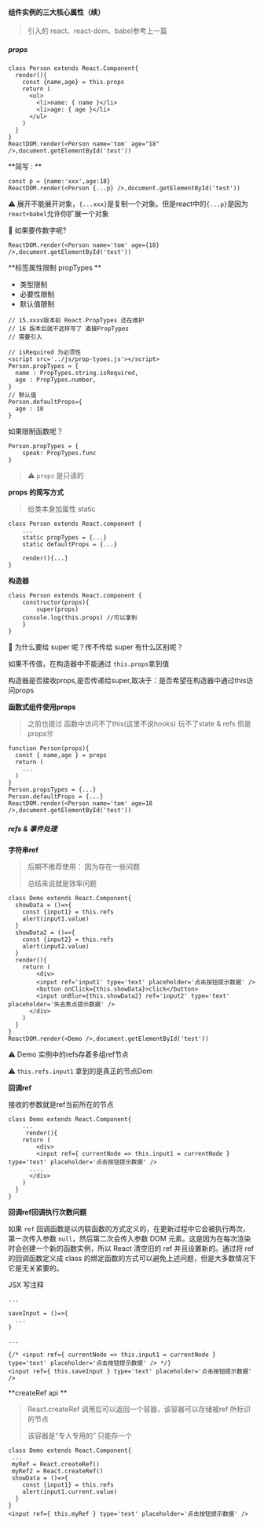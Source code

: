 

#### 组件实例的三大核心属性（续）

> 引入的 react、react-dom、babel参考上一篇

##### props

```react
class Person extends React.Component{
  render(){
    const {name,age} = this.props
    return (
      <ul>
      	<li>name: { name }</li>
        <li>age: { age }</li>
      </ul>
    )
  }
}
ReactDOM.render(<Person name='tom' age="18" />,document.getElementById('test'))
```

**简写 : **

```react
const p = {name:'xxx',age:18}
ReactDOM.render(<Person {...p} />,document.getElementById('test'))
```

⚠️    展开不能展开对象，`{...xxx}`是复制一个对象。但是react中的`{...p}`是因为`react+babel`允许你扩展一个对象

🤔    如果要传数字呢?

```react
ReactDOM.render(<Person name='tom' age={18} />,document.getElementById('test'))
```

**标签属性限制 propTypes **

- 类型限制
- 必要性限制
- 默认值限制

```react
// 15.xxxx版本前 React.PropTypes 还在维护
// 16 版本后就不这样写了 直接PropTypes
// 需要引入

// isRequired 为必须性
<script src='../js/prop-tyoes.js'></script>
Person.propTypes = {
  name : PropTypes.string.isRequired,
  age : PropTypes.number,
}
// 默认值
Person.defaultProps={
  age : 18
}
```

如果限制函数呢？

```react
Person.propTypes = {
	speak: PropTypes.func
}
```

> ⚠️   `props` 是只读的

 **props 的简写方式**

> 给类本身加属性 static

```react
class Person extends React.component {
	...
	static propTypes = {...}
	static defaultProps = {...}

	render(){...}
}
```

**构造器**

```react
class Person extends React.component {
	constructor(props){
		super(props)
    console.log(this.props) //可以拿到
	}
}
```

🤔   为什么要给 super 呢？传不传给 super 有什么区别呢？

如果不传值，在构造器中不能通过 `this.props`拿到值

构造器是否接收props,是否传递给super,取决于：是否希望在构造器中通过this访问props

**函数式组件使用props**

> 之前也提过 函数中访问不了this(这里不说hooks)  玩不了state & refs 但是props🉑️

```react
function Person(props){
  const { name,age } = props
  return (
  	...
  )
}
Person.propsTypes = {...}
Person.defaultProps = {...}
ReactDOM.render(<Person name='tom' age=18 />,document.getElementById('test'))
```



##### refs & 事件处理

**字符串ref**

> 后期不推荐使用： 因为存在一些问题
>
> 总结来说就是效率问题

```react
class Demo extends React.Component{
  showData = ()=>{
    const {input1} = this.refs
    alert(input1.value)
  }
  showData2 = ()=>{
    const {input2} = this.refs
    alert(input2.value)
  }
  render(){
    return (
    	<div>
      	<input ref='input1' type='text' placeholder='点击按钮提示数据' />
        <button onClick={this.showData}>click</button>
        <input onBlur={this.showData2} ref='input2' type='text' placeholder='失去焦点提示数据' />
      </div>
    )
  }
}
ReactDOM.render(<Demo />,document.getElementById('test'))
```

⚠️   Demo 实例中的refs存着多组ref节点

⚠️   `this.refs.input1` 拿到的是真正的节点Dom

**回调ref**

接收的参数就是ref当前所在的节点

```react
class Demo extends React.Component{
	...
	 render(){
    return (
    	<div>
      	<input ref={ currentNode => this.input1 = currentNode } type='text' placeholder='点击按钮提示数据' />
      ....
      </div>
    )
  }
}
```

**回调ref回调执行次数问题**

如果 `ref` 回调函数是以内联函数的方式定义的，在更新过程中它会被执行两次，第一次传入参数 `null`，然后第二次会传入参数 DOM 元素。这是因为在每次渲染时会创建一个新的函数实例，所以 React 清空旧的 ref 并且设置新的。通过将 ref 的回调函数定义成 class 的绑定函数的方式可以避免上述问题，但是大多数情况下它是无关紧要的。

JSX 写注释

```react
...

saveInput = ()=>{
  ...
}
  
...

{/* <input ref={ currentNode => this.input1 = currentNode } type='text' placeholder='点击按钮提示数据' /> */}
<input ref={ this.saveInput } type='text' placeholder='点击按钮提示数据' />
```

**createRef api **

> React.createRef 调用后可以返回一个容器，该容器可以存储被ref 所标识的节点
>
> 该容器是“专人专用的” 只能存一个

```react
class Demo extends React.Component{
 ...
 myRef = React.createRef()
 myRef2 = React.createRef()
 showData = ()=>{
    const {input1} = this.refs
    alert(input1.current.value)
  }
}
<input ref={ this.myRef } type='text' placeholder='点击按钮提示数据' />
```

